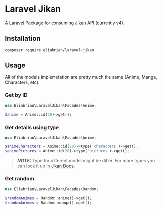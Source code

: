 
# Laravel Jikan

A Laravel Package for consuming [Jikan](https://jikan.moe/) API (currently v4).

## Installation


```
composer require eliabrian/laravel-jikan
```

## Usage

All of the models implemetation are pretty much the same (Anime, Manga, Characters, etc).

### Get by ID

```php
use Eliabrian\LaravelJikan\Facades\Anime;

$anime = Anime::id(20)->get();
```
### Get details using type
```php
use Eliabrian\LaravelJikan\Facades\Anime;

$animeCharacters = Anime::id(20)->type('characters')->get();
$animePictures = Anime::id(20)->type('pictures')->get();
```
> **_NOTE:_** Type for different model might be differ. For more types you can look it up in [Jikan Docs](https://docs.api.jikan.moe/).
### Get random
```php
use Eliabrian\LaravelJikan\Facades\Random;

$randomAnimes = Random::anime()->get();
$randomAnimes = Random::manga()->get();
```

